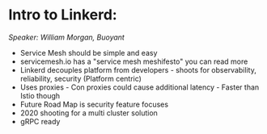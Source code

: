# Intro to Linkerd: 

*Speaker: William Morgan, Buoyant*

* Service Mesh should be simple and easy
* servicemesh.io has a "service mesh meshifesto" you can read more
* Linkerd decouples platform from developers - shoots for observability, reliability, security (Platform centric)
* Uses proxies - Con proxies could cause additional latency - Faster than Istio though
* Future Road Map is security feature focuses
* 2020 shooting for a multi cluster solution
* gRPC ready

